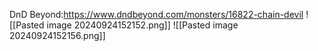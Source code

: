 DnD Beyond:https://www.dndbeyond.com/monsters/16822-chain-devil
![[Pasted image 20240924152152.png]]
![[Pasted image 20240924152156.png]]
